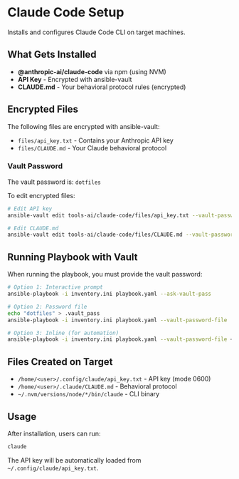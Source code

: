 # Claude Code Setup

Installs and configures Claude Code CLI on target machines.

## What Gets Installed

- **@anthropic-ai/claude-code** via npm (using NVM)
- **API Key** - Encrypted with ansible-vault
- **CLAUDE.md** - Your behavioral protocol rules (encrypted)

## Encrypted Files

The following files are encrypted with ansible-vault:
- `files/api_key.txt` - Contains your Anthropic API key
- `files/CLAUDE.md` - Your Claude behavioral protocol

### Vault Password

The vault password is: `dotfiles`

To edit encrypted files:
```bash
# Edit API key
ansible-vault edit tools-ai/claude-code/files/api_key.txt --vault-password-file <(echo "dotfiles")

# Edit CLAUDE.md
ansible-vault edit tools-ai/claude-code/files/CLAUDE.md --vault-password-file <(echo "dotfiles")
```

## Running Playbook with Vault

When running the playbook, you must provide the vault password:

```bash
# Option 1: Interactive prompt
ansible-playbook -i inventory.ini playbook.yaml --ask-vault-pass

# Option 2: Password file
echo "dotfiles" > .vault_pass
ansible-playbook -i inventory.ini playbook.yaml --vault-password-file .vault_pass

# Option 3: Inline (for automation)
ansible-playbook -i inventory.ini playbook.yaml --vault-password-file <(echo "dotfiles")
```

## Files Created on Target

- `/home/<user>/.config/claude/api_key.txt` - API key (mode 0600)
- `/home/<user>/.claude/CLAUDE.md` - Behavioral protocol
- `~/.nvm/versions/node/*/bin/claude` - CLI binary

## Usage

After installation, users can run:
```bash
claude
```

The API key will be automatically loaded from `~/.config/claude/api_key.txt`.
